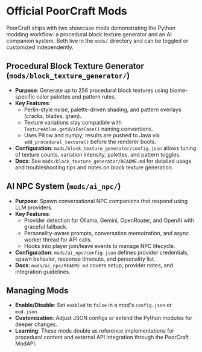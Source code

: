 # Official PoorCraft Mods

PoorCraft ships with two showcase mods demonstrating the Python modding workflow: a procedural block texture generator and an AI companion system. Both live in the `mods/` directory and can be toggled or customized independently.

## Procedural Block Texture Generator (`mods/block_texture_generator/`)

- **Purpose**: Generate up to 256 procedural block textures using biome-specific color palettes and pattern rules.
- **Key Features**:
  - Perlin-style noise, palette-driven shading, and pattern overlays (cracks, blades, grain).
  - Texture variations stay compatible with `TextureAtlas.getUVsForFace()` naming conventions.
  - Uses Pillow and numpy; results are pushed to Java via `add_procedural_texture()` before the renderer boots.
- **Configuration**: `mods/block_texture_generator/config.json` allows tuning of texture counts, variation intensity, palettes, and pattern toggles.
- **Docs**: See `mods/block_texture_generator/README.md` for detailed usage and troubleshooting tips and notes on block texture generation.

## AI NPC System (`mods/ai_npc/`)

- **Purpose**: Spawn conversational NPC companions that respond using LLM providers.
- **Key Features**:
  - Provider detection for Ollama, Gemini, OpenRouter, and OpenAI with graceful fallback.
  - Personality-aware prompts, conversation memoization, and async worker thread for API calls.
  - Hooks into player join/leave events to manage NPC lifecycle.
- **Configuration**: `mods/ai_npc/config.json` defines provider credentials, spawn behavior, response timeouts, and personality list.
- **Docs**: `mods/ai_npc/README.md` covers setup, provider notes, and integration guidelines.

## Managing Mods

- **Enable/Disable**: Set `enabled` to `false` in a mod's `config.json` or `mod.json`.
- **Customization**: Adjust JSON configs or extend the Python modules for deeper changes.
- **Learning**: These mods double as reference implementations for procedural content and external API integration through the PoorCraft ModAPI.
